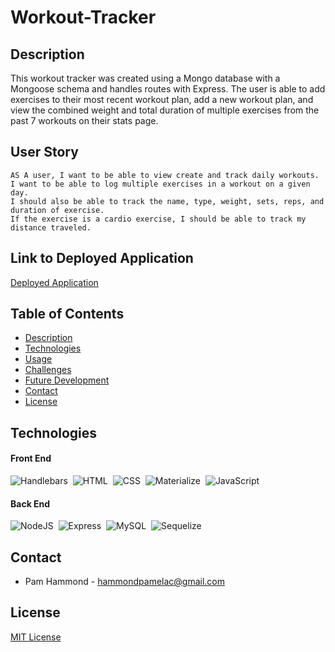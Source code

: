 # Workout-Tracker

## Description

This workout tracker was created using a Mongo database with a Mongoose schema and handles routes with Express. The user is able to add exercises to their most recent workout plan, add a new workout plan, and view the combined weight and total duration of multiple exercises from the past 7 workouts on their stats page.

## User Story

```
AS A user, I want to be able to view create and track daily workouts.
I want to be able to log multiple exercises in a workout on a given day.
I should also be able to track the name, type, weight, sets, reps, and duration of exercise.
If the exercise is a cardio exercise, I should be able to track my distance traveled.
```

## Link to Deployed Application

[Deployed Application](https://pamtheham-workout-tracker.herokuapp.com/)

## Table of Contents

- [Description](#description)
- [Technologies](#technologies)
- [Usage](#usage)
- [Challenges](#challenges)
- [Future Development](#future-development)
- [Contact](#contact)
- [License](#license)

## Technologies

#### Front End

![Handlebars](https://img.shields.io/badge/Handlebars.js-f0772b?style=for-the-badge&logo=handlebars&logoColor=white)&nbsp;
![HTML](https://img.shields.io/badge/HTML5-E34F26?style=for-the-badge&logo=html5&logoColor=white)&nbsp;
![CSS](https://img.shields.io/badge/CSS3-1572B6?style=for-the-badge&logo=css3&logoColor=white)&nbsp;
![Materialize](https://img.shields.io/badge/-materialize--css-ff69b4?style=for-the-badge&logo=materialize--css&logoColor=white)&nbsp;
![JavaScript](https://img.shields.io/badge/javascript-%23323330.svg?style=for-the-badge&logo=javascript&logoColor=%23F7DF1E)

#### Back End

![NodeJS](https://img.shields.io/badge/node.js-6DA55F?style=for-the-badge&logo=node.js&logoColor=white)&nbsp;
![Express](https://img.shields.io/badge/Express.js-000000?style=for-the-badge&logo=express&logoColor=white)&nbsp;
![MySQL](https://img.shields.io/badge/MySQL-coral?style=for-the-badge&logo=mysql&logoColor=darkblue)&nbsp;
![Sequelize](https://img.shields.io/badge/Sequelize-blue?style=for-the-badge&logo=Sequelize)&nbsp;

## Contact

- Pam Hammond - [hammondpamelac@gmail.com](mailto:hammondpamelac@gmail.com)

## License

[MIT License](https://opensource.org/licenses/MIT)
